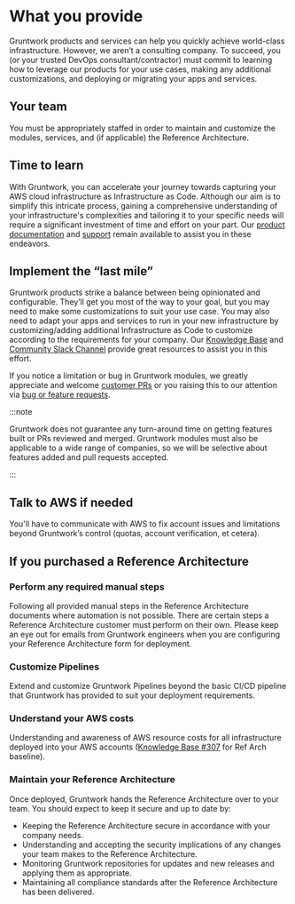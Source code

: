 # What you provide

Gruntwork products and services can help you quickly achieve world-class infrastructure. However, we aren’t a consulting company. To succeed, you (or your trusted DevOps consultant/contractor) must commit to learning how to leverage our products for your use cases, making any additional customizations, and deploying or migrating your apps and services.

## Your team

You must be appropriately staffed in order to maintain and customize the modules, services, and (if applicable) the Reference Architecture.

## Time to learn

With Gruntwork, you can accelerate your journey towards capturing your AWS cloud infrastructure as Infrastructure as Code. Although our aim is to simplify this intricate process, gaining a comprehensive understanding of your infrastructure's complexities and tailoring it to your specific needs will require a significant investment of time and effort on your part. Our [product documentation](/products) and [support](/support) remain available to assist you in these endeavors.

## Implement the “last mile”

Gruntwork products strike a balance between being opinionated and configurable. They’ll get you most of the way to your goal, but you may need to make some customizations to suit your use case. You may also need to adapt your apps and services to run in your new infrastructure by customizing/adding additional Infrastructure as Code to customize according to the requirements for your company. Our [Knowledge Base](https://github.com/gruntwork-io/knowledge-base/discussions) and [Community Slack Channel](https://gruntwork-community.slack.com/archives/CHH9Y3Z62) provide great resources to assist you in this effort.

If you notice a limitation or bug in Gruntwork modules, we greatly appreciate and welcome [customer PRs](/iac/support/contributing) or you raising this to our attention via [bug or feature requests](/iac/support/issues).

:::note

Gruntwork does not guarantee any turn-around time on getting features built or PRs reviewed and merged. Gruntwork modules must also be applicable to a wide range of companies, so we will be selective about features added and pull requests accepted.

:::

## Talk to AWS if needed

You'll have to communicate with AWS to fix account issues and limitations beyond Gruntwork’s control (quotas, account verification, et cetera).

## If you purchased a Reference Architecture

### Perform any required manual steps

Following all provided manual steps in the Reference Architecture documents where automation is not possible. There are certain steps a Reference Architecture customer must perform on their own. Please keep an eye out for emails from Gruntwork engineers when you are configuring your Reference Architecture form for
deployment.

### Customize Pipelines

Extend and customize Gruntwork Pipelines beyond the basic CI/CD pipeline that Gruntwork has provided to suit your deployment requirements.

### Understand your AWS costs

Understanding and awareness of AWS resource costs for all infrastructure deployed into your AWS accounts ([Knowledge Base #307](https://github.com/gruntwork-io/knowledge-base/discussions/307) for Ref Arch baseline).

### Maintain your Reference Architecture

Once deployed, Gruntwork hands the Reference Architecture over to your team. You should expect to keep it secure and up to date by:

- Keeping the Reference Architecture secure in accordance with your company needs.
- Understanding and accepting the security implications of any changes your team makes to the Reference Architecture.
- Monitoring Gruntwork repositories for updates and new releases and applying them as appropriate.
- Maintaining all compliance standards after the Reference Architecture has been delivered.


<!-- ##DOCS-SOURCER-START
{
  "sourcePlugin": "local-copier",
  "hash": "52875a926cd4d9052d336dfbb578a0b7"
}
##DOCS-SOURCER-END -->
